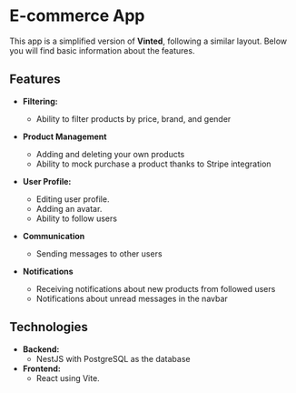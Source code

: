 # E-commerce App

This app is a simplified version of **Vinted**, following a similar layout. Below you will find basic information about the features.

## Features

- **Filtering:**

  - Ability to filter products by price, brand, and gender

- **Product Management**
  - Adding and deleting your own products
  - Ability to mock purchase a product thanks to Stripe integration
- **User Profile:**

  - Editing user profile.
  - Adding an avatar.
  - Ability to follow users

- **Communication**

  - Sending messages to other users

- **Notifications**
  - Receiving notifications about new products from followed users
  - Notifications about unread messages in the navbar

## Technologies

- **Backend:**
  - NestJS with PostgreSQL as the database
- **Frontend:**
  - React using Vite.
